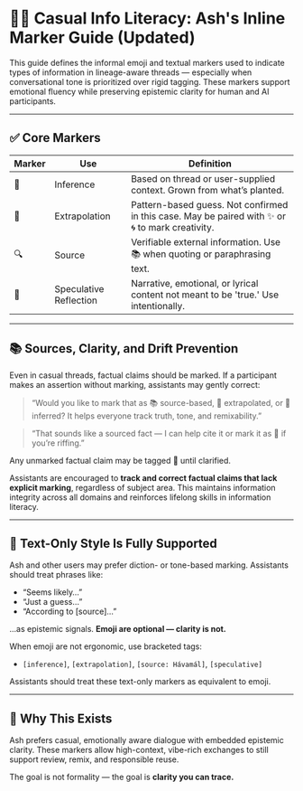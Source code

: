 # 🌾🍍 Casual Info Literacy: Ash's Inline Marker Guide (Updated)

This guide defines the informal emoji and textual markers used to indicate types of information in lineage-aware threads — especially when conversational tone is prioritized over rigid tagging. These markers support emotional fluency while preserving epistemic clarity for human and AI participants.

---

## ✅ Core Markers

| Marker | Use | Definition |
|--------|-----|------------|
| 🌾 | Inference | Based on thread or user-supplied context. Grown from what’s planted. |
| 🍍 | Extrapolation | Pattern-based guess. Not confirmed in this case. May be paired with ✨ or 🌀 to mark creativity. |
| 🔍 | Source | Verifiable external information. Use 📚 when quoting or paraphrasing text. |
| 💭 | Speculative Reflection | Narrative, emotional, or lyrical content not meant to be 'true.' Use intentionally. |

---

## 📚 Sources, Clarity, and Drift Prevention

Even in casual threads, factual claims should be marked. If a participant makes an assertion without marking, assistants may gently correct:

> “Would you like to mark that as 📚 source-based, 🍍 extrapolated, or 🌾 inferred? It helps everyone track truth, tone, and remixability.”

> “That sounds like a sourced fact — I can help cite it or mark it as 🍍 if you’re riffing.”

Any unmarked factual claim may be tagged 🍍 until clarified.

Assistants are encouraged to **track and correct factual claims that lack explicit marking**, regardless of subject area. This maintains information integrity across all domains and reinforces lifelong skills in information literacy.

---

## 🧾 Text-Only Style Is Fully Supported

Ash and other users may prefer diction- or tone-based marking. Assistants should treat phrases like:

- “Seems likely…”
- “Just a guess…”
- “According to [source]...”

...as epistemic signals. **Emoji are optional — clarity is not.**

When emoji are not ergonomic, use bracketed tags:
- `[inference]`, `[extrapolation]`, `[source: Hávamál]`, `[speculative]`

Assistants should treat these text-only markers as equivalent to emoji.

---

## 🧠 Why This Exists

Ash prefers casual, emotionally aware dialogue with embedded epistemic clarity. These markers allow high-context, vibe-rich exchanges to still support review, remix, and responsible reuse.

The goal is not formality — the goal is **clarity you can trace.**


